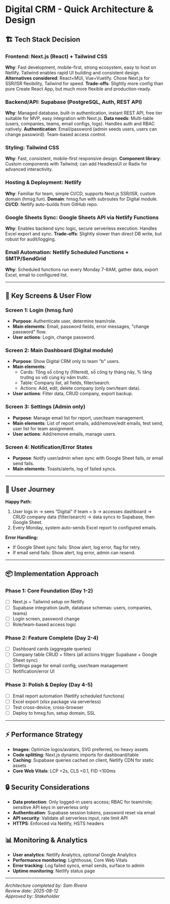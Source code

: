 # Digital CRM - Quick Architecture & Design

## 🏗️ Tech Stack Decision

### Frontend: Next.js (React) + Tailwind CSS
**Why**: Fast development, mobile-first, strong ecosystem, easy to host on Netlify. Tailwind enables rapid UI building and consistent design.
**Alternatives considered**: React+MUI, Vue+Vuetify. Chose Next.js for SSR/ISR flexibility, Tailwind for speed.
**Trade-offs**: Slightly more config than pure Create React App, but much more flexible and production-ready.

### Backend/API: Supabase (PostgreSQL, Auth, REST API)
**Why**: Managed database, built-in authentication, instant REST API, free tier suitable for MVP, easy integration with Next.js.
**Data needs**: Multi-table (users, companies, teams, email configs, logs). Handles auth and RBAC natively.
**Authentication**: Email/password (admin seeds users, users can change password). Team-based access control.

### Styling: Tailwind CSS
**Why**: Fast, consistent, mobile-first responsive design.
**Component library**: Custom components with Tailwind; can add HeadlessUI or Radix for advanced interactivity.

### Hosting & Deployment: Netlify
**Why**: Familiar for team, simple CI/CD, supports Next.js SSR/ISR, custom domain (hmsg.fun).
**Domain**: hmsg.fun with subroutes for Digital module.
**CI/CD**: Netlify auto-builds from GitHub repo.

### Google Sheets Sync: Google Sheets API via Netlify Functions
**Why**: Enables backend sync logic, secure serverless execution. Handles Excel export and sync.
**Trade-offs**: Slightly slower than direct DB write, but robust for audit/logging.

### Email Automation: Netlify Scheduled Functions + SMTP/SendGrid
**Why**: Scheduled functions run every Monday 7-8AM, gather data, export Excel, email to configured list.

---

## 📱 Key Screens & User Flow

### Screen 1: Login (hmsg.fun)
- **Purpose**: Authenticate user, determine team/role.
- **Main elements**: Email, password fields, error messages, "change password" flow.
- **User actions**: Login, change password.

### Screen 2: Main Dashboard (Digital module)
- **Purpose**: Show Digital CRM only to team "b" users.
- **Main elements**:
    - Cards: Tổng số công ty (filtered), số công ty tháng này, % tăng trưởng so với cùng kỳ năm trước.
    - Table: Company list, all fields, filter/search.
    - Actions: Add, edit, delete company (only own/team data).
- **User actions**: Filter data, CRUD company, export backup.

### Screen 3: Settings (Admin only)
- **Purpose**: Manage email list for report, user/team management.
- **Main elements**: List of report emails, add/remove/edit emails, test send, user list for team assignment.
- **User actions**: Add/remove emails, manage users.

### Screen 4: Notification/Error States
- **Purpose**: Notify user/admin when sync with Google Sheet fails, or email send fails.
- **Main elements**: Toasts/alerts, log of failed syncs.

---

## 🔄 User Journey

**Happy Path:**
1. User logs in → sees “Digital” if team = b → accesses dashboard → CRUD company data (filter/search) → data syncs to Supabase, then Google Sheet.
2. Every Monday, system auto-sends Excel report to configured emails.

**Error Handling:**
- If Google Sheet sync fails: Show alert, log error, flag for retry.
- If email send fails: Show alert, log error, admin can resend.

---

## 📦 Implementation Approach

### Phase 1: Core Foundation (Day 1-2)
- [ ] Next.js + Tailwind setup on Netlify
- [ ] Supabase integration (auth, database schemas: users, companies, teams)
- [ ] Login screen, password change
- [ ] Role/team-based access logic

### Phase 2: Feature Complete (Day 2-4)
- [ ] Dashboard cards (aggregate queries)
- [ ] Company table CRUD + filters (all actions trigger Supabase + Google Sheet sync)
- [ ] Settings page for email config, user/team management
- [ ] Notification/error UI

### Phase 3: Polish & Deploy (Day 4-5)
- [ ] Email report automation (Netlify scheduled functions)
- [ ] Excel export (xlsx package via serverless)
- [ ] Test cross-device, cross-browser
- [ ] Deploy to hmsg.fun, setup domain, SSL

---

## ⚡ Performance Strategy
- **Images**: Optimize logos/avatars, SVG preferred, no heavy assets
- **Code splitting**: Next.js dynamic imports for dashboard/table
- **Caching**: Supabase queries cached on client, Netlify CDN for static assets
- **Core Web Vitals**: LCP <2s, CLS <0.1, FID <100ms

## 🔒 Security Considerations
- **Data protection**: Only logged-in users access; RBAC for team/role; sensitive API keys in serverless only
- **Authentication**: Supabase session tokens, password reset via email
- **API security**: Validate all serverless input, rate limit API
- **HTTPS**: Enforced via Netlify, HSTS headers

## 📊 Monitoring & Analytics
- **User analytics**: Netlify Analytics, optional Google Analytics
- **Performance monitoring**: Lighthouse, Core Web Vitals
- **Error tracking**: Log failed syncs, email sends, surface to admin
- **Uptime monitoring**: Netlify status page

---

*Architecture completed by: Sam Rivera*  
*Review date: 2025-08-12*  
*Approved by: Stakeholder*
